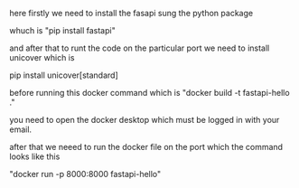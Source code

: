 here firstly we need to install the fasapi sung the python package

whuch is "pip install fastapi"

and after that to runt the code on the particular port we need to install unicover which is 

pip install unicover[standard]

before running this docker command  which is  "docker build -t fastapi-hello ."

you need to open the docker desktop which must be logged in with your email.


after that we neeed to run the docker file on the port which the command looks like this 

"docker run -p 8000:8000 fastapi-hello"
